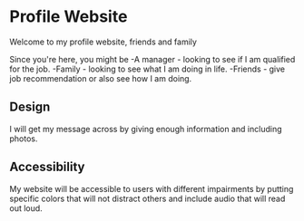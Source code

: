 # Profile Website

Welcome to my profile website, friends and family  


Since you're here, you might be
-A manager - looking to see if I am qualified for the job.
-Family - looking to see what I am doing in life.
-Friends - give job recommendation or also see how I am doing. 

## Design 
I will get my message across by giving enough information and including photos.

## Accessibility
My website will be accessible to users with different impairments by putting specific colors that will not distract others and include audio that will read out loud. 

